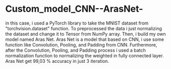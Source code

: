 # Custom_model_CNN--ArasNet-
in this case, i used a PyTorch library to take the MNIST dataset from "torchvision.dataset" function. To preprocessed the data i just normalizing the dataset and change it to Tensor from NumPy array. Then, i build my own model named Aras Net. Aras Net is a model that based on CNN, i use some function like Convolution, Pooling, and Padding from CNN. Furthermore, after the Convolution, Pooling, and Padding process i used a batch normalization function to normalizing the weighted in fully connected layer. Aras Net get 99,03 % accuracy in just 3 iteration. 
